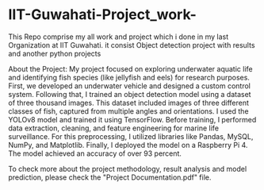 # IIT-Guwahati-Project_work-
This Repo comprise my all work and project which i done in my last Organization at IIT Guwahati. it consist Object detection project with results and another python projects


About the Project: 
My project focused on exploring underwater aquatic life and identifying fish species (like jellyfish and eels) for research purposes. First, we developed an underwater vehicle and designed a custom control system. Following that, I trained an object detection model using a dataset of three thousand images. This dataset included images of three different classes of fish, captured from multiple angles and orientations. I used the YOLOv8 model and trained it using TensorFlow. Before training, I performed data extraction, cleaning, and feature engineering for marine life surveillance. For this preprocessing, I utilized libraries like Pandas, MySQL, NumPy, and Matplotlib. Finally, I deployed the model on a Raspberry Pi 4. The model achieved an accuracy of over 93 percent.


To check more about the project methodology, result analysis and model prediction, please check the "Project Documentation.pdf" file. 
